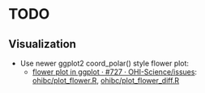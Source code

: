 # TODO

## Visualization

* Use newer ggplot2 coord_polar() style flower plot:
  * [flower plot in ggplot · #727 · OHI-Science/issues](https://github.com/OHI-Science/issues/issues/727#issuecomment-259846244): [ohibc/plot_flower.R](https://github.com/OHI-Science/ohibc/blob/efb402c3a088a7e7005fece75fcad799ce70f367/regionHoweSound/plot_flower.R), [ohibc/plot_flower_diff.R](https://github.com/OHI-Science/ohibc/blob/740fb6479a5444aba8b7ec2e8a417ffb838470cd/regionHoweSound/plot_flower_diff.R)
  